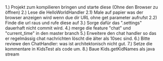 1.) Projekt zum kompilieren bringen und starte diese (Ohne den Browser zu öffnen)
2.) Lese die HelloWorldHandler
2.1) Male auf papier was der browser anzeigen wird wenn due dir URL ohne get parameter aufrufst
2.2) Finde die url raus und rufe diese auf
3.) Sorge dafür das ".settings" dauerhaft nicht commit wird.
4.) merge die feature "chat" und "current_time" in den master branch
5.) Erweitere den chat handler so das er regelmässig chat nachrichten löscht die älter als 10sec sind.
6.) Bitte reviewe den ChatHandler: was ist architektonisch nicht gut.
7.) Setze die kommentare in KidsTest als code um.
8.) Baue Kids.getKidNames als java stream
